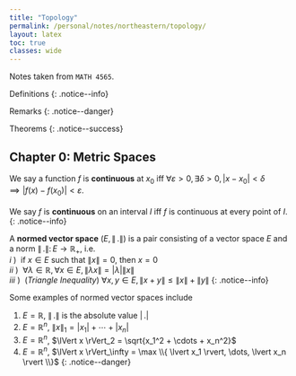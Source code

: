 ```yaml
---
title: "Topology"
permalink: /personal/notes/northeastern/topology/
layout: latex
toc: true
classes: wide
---
```


Notes taken from `MATH 4565`.

Definitions
{: .notice--info}

Remarks
{: .notice--danger}

Theorems
{: .notice--success}

## Chapter 0: Metric Spaces

We say a function $f$ is **continuous** at $x_0$ iff $\forall \varepsilon > 0, \exists \delta > 0, \lvert x - x_0 \rvert < \delta \implies \lvert f(x) - f(x_0) \rvert < \varepsilon$.
<br><br>
We say $f$ is **continuous** on an interval $I$ iff $f$ is continuous at every point of $I$.
{: .notice--info}

A **normed vector space** $(E, \lVert\,.\rVert)$ is a pair consisting of a vector space $E$ and a norm $\lVert\,.\rVert:\,E \to \mathbb{R}_+$, i.e. <br>
$i$ )&nbsp; if $x \in E$ such that $\lVert x \rVert = 0$, then $x = 0$ <br>
$ii$ )&nbsp; $\forall \lambda \in \mathbb{R}, \forall x \in E, \lVert \lambda x \rVert = \lvert \lambda \rvert \lVert x \rVert$ <br>
$iii$ )&nbsp; (*Triangle Inequality*) $\forall x, y \in E, \lVert x + y \rVert \leq \lVert x \rVert + \lVert y \rVert$
{: .notice--info}

Some examples of normed vector spaces include <br>
1. $E = \mathbb{R}$, $\lVert\,.\rVert$ is the absolute value $\lvert\,.\rvert$ <br>
2. $E = \mathbb{R}^n$, $\lVert x \rVert_1      = \lvert x_1 \rvert + \cdots + \lvert x_n \rvert$ <br>
3. $E = \mathbb{R}^n$, $\lVert x \rVert_2      = \sqrt{x_1^2 + \cdots + x_n^2}$ <br>
4. $E = \mathbb{R}^n$, $\lVert x \rVert_\infty = \max \\{ \lvert x_1 \rvert, \dots, \lvert x_n \rvert \\}$
{: .notice--danger}
